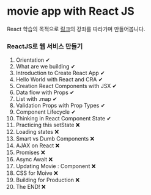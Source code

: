 # movie app with React JS

React 학습의 목적으로 [링크](https://www.youtube.com/playlist?list=PL7jH19IHhOLOFTVD4R8FeZWkwpVi8-9Fv)의 강좌를 따라가며 만들어봅니다.



### ReactJS로 웹 서비스 만들기

1. Orientation ✔
2. What are we building ✔
3. Introduction to Create React App ✔
4. Hello World with React and CRA ✔
5. Creation React Components with JSX ✔
6. Data flow with Props ✔
7. List with .map ✔
8. Validation Props with Prop Types ✔
9. Component Lifecycle ✔
10. Thinking in React Component State ✔
11. Practicing this setState ❌
12. Loading states ❌
13. Smart vs Dumb Components ❌
14. AJAX on React ❌
15. Promises ❌
16. Async Await ❌
17. Updating Movie : Component ❌
18. CSS for Moive ❌
19. Building for Production ❌
20. The END! ❌
